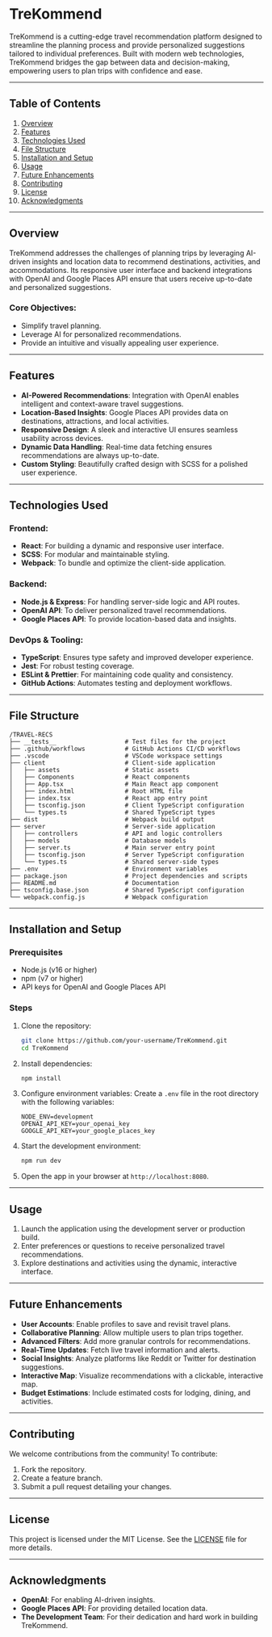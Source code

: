 # TreKommend

TreKommend is a cutting-edge travel recommendation platform designed to streamline the planning process and provide personalized suggestions tailored to individual preferences. Built with modern web technologies, TreKommend bridges the gap between data and decision-making, empowering users to plan trips with confidence and ease.

---

## Table of Contents

1. [Overview](#overview)
2. [Features](#features)
3. [Technologies Used](#technologies-used)
4. [File Structure](#file-structure)
5. [Installation and Setup](#installation-and-setup)
6. [Usage](#usage)
7. [Future Enhancements](#future-enhancements)
8. [Contributing](#contributing)
9. [License](#license)
10. [Acknowledgments](#acknowledgments)

---

## Overview

TreKommend addresses the challenges of planning trips by leveraging AI-driven insights and location data to recommend destinations, activities, and accommodations. Its responsive user interface and backend integrations with OpenAI and Google Places API ensure that users receive up-to-date and personalized suggestions.

### Core Objectives:

- Simplify travel planning.
- Leverage AI for personalized recommendations.
- Provide an intuitive and visually appealing user experience.

---

## Features

- **AI-Powered Recommendations**: Integration with OpenAI enables intelligent and context-aware travel suggestions.
- **Location-Based Insights**: Google Places API provides data on destinations, attractions, and local activities.
- **Responsive Design**: A sleek and interactive UI ensures seamless usability across devices.
- **Dynamic Data Handling**: Real-time data fetching ensures recommendations are always up-to-date.
- **Custom Styling**: Beautifully crafted design with SCSS for a polished user experience.

---

## Technologies Used

### Frontend:

- **React**: For building a dynamic and responsive user interface.
- **SCSS**: For modular and maintainable styling.
- **Webpack**: To bundle and optimize the client-side application.

### Backend:

- **Node.js & Express**: For handling server-side logic and API routes.
- **OpenAI API**: To deliver personalized travel recommendations.
- **Google Places API**: To provide location-based data and insights.

### DevOps & Tooling:

- **TypeScript**: Ensures type safety and improved developer experience.
- **Jest**: For robust testing coverage.
- **ESLint & Prettier**: For maintaining code quality and consistency.
- **GitHub Actions**: Automates testing and deployment workflows.

---

## File Structure

```
/TRAVEL-RECS
├── __tests__                   # Test files for the project
├── .github/workflows           # GitHub Actions CI/CD workflows
├── .vscode                     # VSCode workspace settings
├── client                      # Client-side application
│   ├── assets                  # Static assets
│   ├── Components              # React components
│   ├── App.tsx                 # Main React app component
│   ├── index.html              # Root HTML file
│   ├── index.tsx               # React app entry point
│   ├── tsconfig.json           # Client TypeScript configuration
│   └── types.ts                # Shared TypeScript types
├── dist                        # Webpack build output
├── server                      # Server-side application
│   ├── controllers             # API and logic controllers
│   ├── models                  # Database models
│   ├── server.ts               # Main server entry point
│   ├── tsconfig.json           # Server TypeScript configuration
│   └── types.ts                # Shared server-side types
├── .env                        # Environment variables
├── package.json                # Project dependencies and scripts
├── README.md                   # Documentation
├── tsconfig.base.json          # Shared TypeScript configuration
└── webpack.config.js           # Webpack configuration
```

---

## Installation and Setup

### Prerequisites

- Node.js (v16 or higher)
- npm (v7 or higher)
- API keys for OpenAI and Google Places API

### Steps

1. Clone the repository:

   ```bash
   git clone https://github.com/your-username/TreKommend.git
   cd TreKommend
   ```

2. Install dependencies:

   ```bash
   npm install
   ```

3. Configure environment variables:
   Create a `.env` file in the root directory with the following variables:

   ```env
   NODE_ENV=development
   OPENAI_API_KEY=your_openai_key
   GOOGLE_API_KEY=your_google_places_key
   ```

4. Start the development environment:

   ```bash
   npm run dev
   ```

5. Open the app in your browser at `http://localhost:8080`.

---

## Usage

1. Launch the application using the development server or production build.
2. Enter preferences or questions to receive personalized travel recommendations.
3. Explore destinations and activities using the dynamic, interactive interface.

---

## Future Enhancements

- **User Accounts**: Enable profiles to save and revisit travel plans.
- **Collaborative Planning**: Allow multiple users to plan trips together.
- **Advanced Filters**: Add more granular controls for recommendations.
- **Real-Time Updates**: Fetch live travel information and alerts.
- **Social Insights**: Analyze platforms like Reddit or Twitter for destination suggestions.
- **Interactive Map**: Visualize recommendations with a clickable, interactive map.
- **Budget Estimations**: Include estimated costs for lodging, dining, and activities.

---

## Contributing

We welcome contributions from the community! To contribute:

1. Fork the repository.
2. Create a feature branch.
3. Submit a pull request detailing your changes.

---

## License

This project is licensed under the MIT License. See the [LICENSE](./LICENSE) file for more details.

---

## Acknowledgments

- **OpenAI**: For enabling AI-driven insights.
- **Google Places API**: For providing detailed location data.
- **The Development Team**: For their dedication and hard work in building TreKommend.
